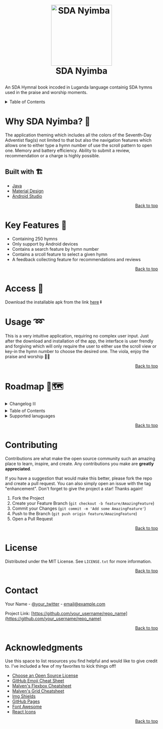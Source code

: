 <p>
<h1 align="center">
  <br>
<img src="https://github.com/Isaac-Whiz/SDA_Nyimba/assets/95527627/d5cfb6a5-b575-44d0-9e9a-747f4160cc1e" alt="SDA Nyimba" width="200">
  <br>
  SDA Nyimba
  <br>
  </p>
</h1>
<a name="readme-top"></a>
  
An SDA Hymnal book incoded in Luganda language containig SDA hymns used in the praise and worship moments.
<!-- TABLE OF CONTENTS -->
<details>
  <summary>Table of Contents</summary>
  <ol>
    <li>
      <a href="#about-the-project">Why SDA Nyimba?</a>
      <ul>
        <li><a href="#built-with">Built With</a></li>
      </ul>
    </li>
    <li><a href="#usage">Usage</a></li>
    <li><a href="#roadmap">Roadmap</a></li>
    <li><a href="#contributing">Contributing</a></li>
    <li><a href="#license">License</a></li>
    <li><a href="#contact">Contact</a></li>
    <li><a href="#acknowledgments">Acknowledgments</a></li>
  </ol>
</details>

# Why SDA Nyimba? 🤔
The application theming which includes all the colors of the Seventh-Day Adventist flag(s) not limited to that but also the navigation features which allows one to 
either type a hymn number of use the scroll pattern to open one. Memory and battery efficiency. 
Ability to submit a review, recommendation or a charge is highly possible.

## Built with :building_construction:
* [Java](https://www.bing.com/ck/a?!&&p=0a6be56bf891c859JmltdHM9MTcwOTA3ODQwMCZpZ3VpZD0wZjUxNzJjZi1jYTAzLTY4ODQtMDFhOC02MWY0Y2I5NTY5YzMmaW5zaWQ9NTQ5Mw&ptn=3&ver=2&hsh=3&fclid=0f5172cf-ca03-6884-01a8-61f4cb9569c3&psq=java&u=a1aHR0cHM6Ly9qYXZhLmNvbS9lbi9kb3dubG9hZC8&ntb=1)
* [Material Design](https://www.bing.com/ck/a?!&&p=1bf63dbe091920c6JmltdHM9MTcwOTA3ODQwMCZpZ3VpZD0wZjUxNzJjZi1jYTAzLTY4ODQtMDFhOC02MWY0Y2I5NTY5YzMmaW5zaWQ9NTU4Mw&ptn=3&ver=2&hsh=3&fclid=0f5172cf-ca03-6884-01a8-61f4cb9569c3&psq=material+ui+library&u=a1aHR0cHM6Ly9iaW5nLmNvbS9hbGluay9saW5rP3VybD1odHRwcyUzYSUyZiUyZm0zLm1hdGVyaWFsLmlvJTJmJnNvdXJjZT1zZXJwLXJyJmg9ZXclMmJkbzd0eThadXhJRjZqcW1ITlBZdm91Q3RIV1JCZzJsbjIlMmZyM29DcVUlM2QmcD1rY29mZmNpYWx3ZWJzaXRl&ntb=1)
* [Android Studio](https://www.bing.com/ck/a?!&&p=3d5f8c5183541b60JmltdHM9MTcwOTA3ODQwMCZpZ3VpZD0wZjUxNzJjZi1jYTAzLTY4ODQtMDFhOC02MWY0Y2I5NTY5YzMmaW5zaWQ9NTY4NQ&ptn=3&ver=2&hsh=3&fclid=0f5172cf-ca03-6884-01a8-61f4cb9569c3&psq=android+studio&u=a1aHR0cHM6Ly9iaW5nLmNvbS9hbGluay9saW5rP3VybD1odHRwcyUzYSUyZiUyZmRldmVsb3Blci5hbmRyb2lkLmNvbSUyZnN0dWRpbyZzb3VyY2U9c2VycC1yciZoPUZZU01jMVlvQ0ElMmJiVmVFM09zQUN3V0Jualg3eUZlZXk3N01NOXIxaUFxMCUzZCZwPWtjb2ZmY2lhbHdlYnNpdGU&ntb=1)
<p align="right"><a href="#readme-top">Back to top</a></p>

# Key Features :key:
- Containing 250 hymns
- Only support by Android devices
- Contains a search feature by hymn number
- Contains a srcoll feature to select a given hymn
- A feedback collecting feature for recommendations and reviews
  <p align="right"><a href="#readme-top">Back to top</a></p>
# Access 🔐
Download the installable apk from the link [here](https://drive.google.com/file/d/1WbvLy-BoXpqnKUS2GJjtBLu-sBJYOqea/view?usp=sharing) ⏬ 

# Usage ➿
This is a very intuitive application, requiring no complex user input. Just after the download and installation of the app, the interface is user frendly and forgiving which will only
require the user to either use the scroll view or key-in the hymn number to choose the desired one. The viola, enjoy the praise and worship 🧑‍🎤
<p align="right"><a href="#readme-top">Back to top</a></p>

# Roadmap 🚋🗺️
 <details>
  <summary>Changelog ⛓️</summary>
  <ol>
    <li>
      <a href="#about-the-project">Why SDA Nyimba?</a>
      <ul>
        <li><a href="#built-with">Built With</a></li>
      </ul>
    </li>
    <li><a href="#usage">Usage</a></li>
    <li><a href="#roadmap">Roadmap</a></li>
    <li><a href="#contributing">Contributing</a></li>
    <li><a href="#license">License</a></li>
    <li><a href="#contact">Contact</a></li>
    <li><a href="#acknowledgments">Acknowledgments</a></li>
  </ol>
</details>
      
<details>
  <summary>Table of Contents</summary>
  <ol>
    <li>
      <a href="#about-the-project">Why SDA Nyimba?</a>
      <ul>
        <li><a href="#built-with">Built With</a></li>
      </ul>
    </li>
    <li><a href="#usage">Usage</a></li>
    <li><a href="#roadmap">Roadmap</a></li>
    <li><a href="#contributing">Contributing</a></li>
    <li><a href="#license">License</a></li>
    <li><a href="#contact">Contact</a></li>
    <li><a href="#acknowledgments">Acknowledgments</a></li>
  </ol>
</details>
<details>
  <summary>Supported lanuguages</summary>
  <ol>
  <li>Luganda </li>
    <li>English </li>
  </ol>
</details>
<p align="right"><a href="#readme-top">Back to top</a></p>

# Contributing

Contributions are what make the open source community such an amazing place to learn, inspire, and create. Any contributions you make are **greatly appreciated**.

If you have a suggestion that would make this better, please fork the repo and create a pull request. You can also simply open an issue with the tag "enhancement".
Don't forget to give the project a star! Thanks again!

1. Fork the Project
2. Create your Feature Branch (`git checkout -b feature/AmazingFeature`)
3. Commit your Changes (`git commit -m 'Add some AmazingFeature'`)
4. Push to the Branch (`git push origin feature/AmazingFeature`)
5. Open a Pull Request

<p align="right"><a href="#readme-top">Back to top</a></p>

# License

Distributed under the MIT License. See `LICENSE.txt` for more information.
<p align="right"><a href="#readme-top">Back to top</a></p>

# Contact

Your Name - [@your_twitter](https://twitter.com/your_username) - email@example.com

Project Link: [https://github.com/your_username/repo_name](https://github.com/your_username/repo_name)

<p align="right"><a href="#readme-top">Back to top</a></p>


# Acknowledgments

Use this space to list resources you find helpful and would like to give credit to. I've included a few of my favorites to kick things off!

* [Choose an Open Source License](https://choosealicense.com)
* [GitHub Emoji Cheat Sheet](https://www.webpagefx.com/tools/emoji-cheat-sheet)
* [Malven's Flexbox Cheatsheet](https://flexbox.malven.co/)
* [Malven's Grid Cheatsheet](https://grid.malven.co/)
* [Img Shields](https://shields.io)
* [GitHub Pages](https://pages.github.com)
* [Font Awesome](https://fontawesome.com)
* [React Icons](https://react-icons.github.io/react-icons/search)

<p align="right"><a href="#readme-top">Back to top</a></p>
